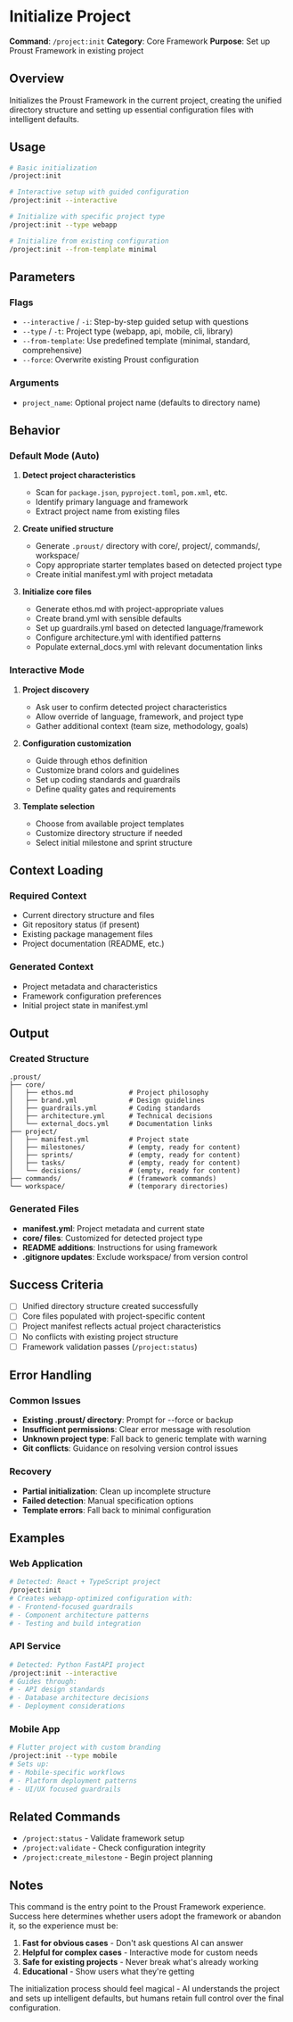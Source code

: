 # Initialize Project

**Command**: `/project:init`
**Category**: Core Framework
**Purpose**: Set up Proust Framework in existing project

## Overview

Initializes the Proust Framework in the current project, creating the unified directory structure and setting up essential configuration files with intelligent defaults.

## Usage

```bash
# Basic initialization
/project:init

# Interactive setup with guided configuration
/project:init --interactive

# Initialize with specific project type
/project:init --type webapp

# Initialize from existing configuration
/project:init --from-template minimal
```

## Parameters

### Flags
- `--interactive` / `-i`: Step-by-step guided setup with questions
- `--type` / `-t`: Project type (webapp, api, mobile, cli, library)
- `--from-template`: Use predefined template (minimal, standard, comprehensive)
- `--force`: Overwrite existing Proust configuration

### Arguments
- `project_name`: Optional project name (defaults to directory name)

## Behavior

### Default Mode (Auto)
1. **Detect project characteristics**
   - Scan for `package.json`, `pyproject.toml`, `pom.xml`, etc.
   - Identify primary language and framework
   - Extract project name from existing files

2. **Create unified structure**
   - Generate `.proust/` directory with core/, project/, commands/, workspace/
   - Copy appropriate starter templates based on detected project type
   - Create initial manifest.yml with project metadata

3. **Initialize core files**
   - Generate ethos.md with project-appropriate values
   - Create brand.yml with sensible defaults
   - Set up guardrails.yml based on detected language/framework
   - Configure architecture.yml with identified patterns
   - Populate external_docs.yml with relevant documentation links

### Interactive Mode
1. **Project discovery**
   - Ask user to confirm detected project characteristics
   - Allow override of language, framework, and project type
   - Gather additional context (team size, methodology, goals)

2. **Configuration customization**
   - Guide through ethos definition
   - Customize brand colors and guidelines
   - Set up coding standards and guardrails
   - Define quality gates and requirements

3. **Template selection**
   - Choose from available project templates
   - Customize directory structure if needed
   - Select initial milestone and sprint structure

## Context Loading

### Required Context
- Current directory structure and files
- Git repository status (if present)
- Existing package management files
- Project documentation (README, etc.)

### Generated Context
- Project metadata and characteristics
- Framework configuration preferences
- Initial project state in manifest.yml

## Output

### Created Structure
```
.proust/
├── core/
│   ├── ethos.md              # Project philosophy
│   ├── brand.yml             # Design guidelines
│   ├── guardrails.yml        # Coding standards
│   ├── architecture.yml      # Technical decisions
│   └── external_docs.yml     # Documentation links
├── project/
│   ├── manifest.yml          # Project state
│   ├── milestones/           # (empty, ready for content)
│   ├── sprints/              # (empty, ready for content)
│   ├── tasks/                # (empty, ready for content)
│   └── decisions/            # (empty, ready for content)
├── commands/                 # (framework commands)
└── workspace/                # (temporary directories)
```

### Generated Files
- **manifest.yml**: Project metadata and current state
- **core/ files**: Customized for detected project type
- **README additions**: Instructions for using framework
- **.gitignore updates**: Exclude workspace/ from version control

## Success Criteria

- [ ] Unified directory structure created successfully
- [ ] Core files populated with project-specific content
- [ ] Project manifest reflects actual project characteristics
- [ ] No conflicts with existing project structure
- [ ] Framework validation passes (`/project:status`)

## Error Handling

### Common Issues
- **Existing .proust/ directory**: Prompt for --force or backup
- **Insufficient permissions**: Clear error message with resolution
- **Unknown project type**: Fall back to generic template with warning
- **Git conflicts**: Guidance on resolving version control issues

### Recovery
- **Partial initialization**: Clean up incomplete structure
- **Failed detection**: Manual specification options
- **Template errors**: Fall back to minimal configuration

## Examples

### Web Application
```bash
# Detected: React + TypeScript project
/project:init
# Creates webapp-optimized configuration with:
# - Frontend-focused guardrails
# - Component architecture patterns
# - Testing and build integration
```

### API Service
```bash
# Detected: Python FastAPI project
/project:init --interactive
# Guides through:
# - API design standards
# - Database architecture decisions
# - Deployment considerations
```

### Mobile App
```bash
# Flutter project with custom branding
/project:init --type mobile
# Sets up:
# - Mobile-specific workflows
# - Platform deployment patterns
# - UI/UX focused guardrails
```

## Related Commands

- `/project:status` - Validate framework setup
- `/project:validate` - Check configuration integrity
- `/project:create_milestone` - Begin project planning

## Notes

This command is the entry point to the Proust Framework experience. Success here determines whether users adopt the framework or abandon it, so the experience must be:

1. **Fast for obvious cases** - Don't ask questions AI can answer
2. **Helpful for complex cases** - Interactive mode for custom needs
3. **Safe for existing projects** - Never break what's already working
4. **Educational** - Show users what they're getting

The initialization process should feel magical - AI understands the project and sets up intelligent defaults, but humans retain full control over the final configuration.